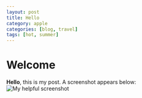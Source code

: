 ```yaml
---
layout: post
title: Hello
category: apple
categories: [blog, travel]
tags: [hot, summer]
---
```

# Welcome
**Hello**, this is my post.
A screenshot appears below:
![My helpful screenshot](/assets/screenshot.jpg)
